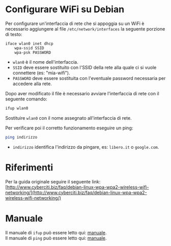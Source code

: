 # Configurare WiFi su Debian
Per configurare un'interfaccia di rete che si appoggia su un WiFi è necessario aggiungere al file `/etc/network/interfaces` la seguente porzione di testo:
```
iface wlan0 inet dhcp
    wpa-ssid SSID
    wpa-psk PASSWORD
```
- `wlan0` è il nome dell'interfaccia.
- `SSID` deve essere sostituito con l'SSID della rete alla quale ci si vuole connettere (es: "mia-wifi").
- `PASSWORD` deve essere sostituita con l'eventuale password necessaria per accedere alla rete. 

Dopo aver modificato il file è necessario avviare l'interfaccia di rete con il seguente comando:
```bash
ifup wlan0
```
Sostituire `wlan0` con il nome assegnato all'interfaccia di rete.

Per verificare poi il corretto funzionamento eseguire un ping:
```bash
ping indirizzo
```
- `indirizzo` identifica l'indirizzo da pingare, es: `libero.it` o `google.com`.

# Riferimenti
Per la guida originale seguire il seguente link: [http://www.cyberciti.biz/faq/debian-linux-wpa-wpa2-wireless-wifi-networking/](http://www.cyberciti.biz/faq/debian-linux-wpa-wpa2-wireless-wifi-networking/)

# Manuale
Il manuale di `ifup` può essere letto qui: [manuale](http://linux.die.net/man/8/ifup).  
Il manuale di `ping` può essere letto qui: [manuale](http://linux.die.net/man/8/ping).